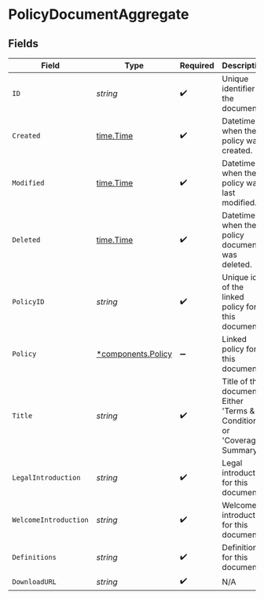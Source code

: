 # PolicyDocumentAggregate


## Fields

| Field                                                                     | Type                                                                      | Required                                                                  | Description                                                               | Example                                                                   |
| ------------------------------------------------------------------------- | ------------------------------------------------------------------------- | ------------------------------------------------------------------------- | ------------------------------------------------------------------------- | ------------------------------------------------------------------------- |
| `ID`                                                                      | *string*                                                                  | :heavy_check_mark:                                                        | Unique identifier of the document.                                        | poldoc_8e481028b9e847dba2489c25ddc64fc7                                   |
| `Created`                                                                 | [time.Time](https://pkg.go.dev/time#Time)                                 | :heavy_check_mark:                                                        | Datetime when the policy was created.                                     | 2024-11-18 15:05:48.715 +0000 UTC                                         |
| `Modified`                                                                | [time.Time](https://pkg.go.dev/time#Time)                                 | :heavy_check_mark:                                                        | Datetime when the policy was last modified.                               | 2024-11-18 15:05:48.715 +0000 UTC                                         |
| `Deleted`                                                                 | [time.Time](https://pkg.go.dev/time#Time)                                 | :heavy_check_mark:                                                        | Datetime when the policy document was deleted.                            | 2024-11-18 15:05:48.715 +0000 UTC                                         |
| `PolicyID`                                                                | *string*                                                                  | :heavy_check_mark:                                                        | Unique id of the linked policy for this document.                         |                                                                           |
| `Policy`                                                                  | [*components.Policy](../../models/components/policy.md)                   | :heavy_minus_sign:                                                        | Linked policy for this document.                                          |                                                                           |
| `Title`                                                                   | *string*                                                                  | :heavy_check_mark:                                                        | Title of the document. Either 'Terms & Conditions' or 'Coverage Summary'. |                                                                           |
| `LegalIntroduction`                                                       | *string*                                                                  | :heavy_check_mark:                                                        | Legal introduction for this document.                                     |                                                                           |
| `WelcomeIntroduction`                                                     | *string*                                                                  | :heavy_check_mark:                                                        | Welcome introduction for this document.                                   |                                                                           |
| `Definitions`                                                             | *string*                                                                  | :heavy_check_mark:                                                        | Definitions for this document.                                            |                                                                           |
| `DownloadURL`                                                             | *string*                                                                  | :heavy_check_mark:                                                        | N/A                                                                       |                                                                           |